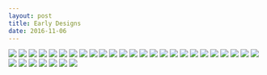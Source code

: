 ```yaml
---
layout: post
title: Early Designs
date: 2016-11-06
---
```

![](/assets/Atlas%20render.52.jpg)
![](/assets/Atlas%20render%203.68.jpg)
![](/assets/comparison%20.7.jpg)
![](/assets/EV3.16.jpg)
![](/assets/EV3.20.jpg)
![](/assets/v3.12.jpg)
![](/assets/v3.11.jpg)
![](/assets/v3.13.jpg)
![](/assets/v3.14.jpg)
![](/assets/v3.15.jpg)
![](/assets/v3.16.jpg)
![](/assets/v3.17.jpg)
![](/assets/v3.20.jpg)
![](/assets/v3.22.jpg)
![](/assets/Assem%20v4.21.jpg)
![](/assets/Assem%20v4.22.jpg)
![](/assets/Assem%20v4.23.jpg)
![](/assets/Assem%20v4.24.jpg)
![](/assets/Assem%20v4.25.jpg)
![](/assets/Assem%20v4.26.jpg)
![](/assets/leg%20blue%20.9.jpg)
![](/assets/leg%20blue%20.10.jpg)
![](/assets/leg%20blue%20.11.jpg)
![](/assets/leg%20blue%20.12.jpg)
![](/assets/Test%20render%20v4.25.jpg)
![](/assets/Exploded%20view.31.jpg)
![](/assets/Exploded%20view.32.jpg)
![](/assets/Exploded%20view.jpg)
![](/assets/Assem%20v4.29.jpg)
![](/assets/Assem%20v4.30.jpg)
![](/assets/Assem%20v4.22.jpg)
![](/assets/Assem%20v4.31.jpg)

